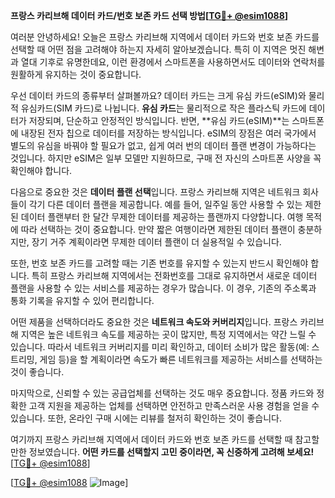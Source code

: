 **프랑스 카리브해 데이터 카드/번호 보존 카드 선택 방법[[TG💪+ @esim1088](https://t.me/s/esim1088)]**

여러분 안녕하세요! 오늘은 프랑스 카리브해 지역에서 데이터 카드와 번호 보존 카드를 선택할 때 어떤 점을 고려해야 하는지 자세히 알아보겠습니다. 특히 이 지역은 멋진 해변과 열대 기후로 유명한데요, 이런 환경에서 스마트폰을 사용하면서도 데이터와 연락처를 원활하게 유지하는 것이 중요합니다.

우선 데이터 카드의 종류부터 살펴볼까요? 데이터 카드는 크게 유심 카드(eSIM)와 물리적 유심카드(SIM 카드)로 나뉩니다. **유심 카드**는 물리적으로 작은 플라스틱 카드에 데이터가 저장되며, 단순하고 안정적인 방식입니다. 반면, **유심 카드(eSIM)**는 스마트폰에 내장된 전자 칩으로 데이터를 저장하는 방식입니다. eSIM의 장점은 여러 국가에서 별도의 유심을 바꿔야 할 필요가 없고, 쉽게 여러 번의 데이터 플랜 변경이 가능하다는 것입니다. 하지만 eSIM은 일부 모델만 지원하므로, 구매 전 자신의 스마트폰 사양을 꼭 확인해야 합니다.

다음으로 중요한 것은 **데이터 플랜 선택**입니다. 프랑스 카리브해 지역은 네트워크 회사들이 각기 다른 데이터 플랜을 제공합니다. 예를 들어, 일주일 동안 사용할 수 있는 제한된 데이터 플랜부터 한 달간 무제한 데이터를 제공하는 플랜까지 다양합니다. 여행 목적에 따라 선택하는 것이 중요합니다. 만약 짧은 여행이라면 제한된 데이터 플랜이 충분하지만, 장기 거주 계획이라면 무제한 데이터 플랜이 더 실용적일 수 있습니다.

또한, 번호 보존 카드를 고려할 때는 기존 번호를 유지할 수 있는지 반드시 확인해야 합니다. 특히 프랑스 카리브해 지역에서는 전화번호를 그대로 유지하면서 새로운 데이터 플랜을 사용할 수 있는 서비스를 제공하는 경우가 많습니다. 이 경우, 기존의 주소록과 통화 기록을 유지할 수 있어 편리합니다.

어떤 제품을 선택하더라도 중요한 것은 **네트워크 속도와 커버리지**입니다. 프랑스 카리브해 지역은 높은 네트워크 속도를 제공하는 곳이 많지만, 특정 지역에서는 약간 느릴 수 있습니다. 따라서 네트워크 커버리지를 미리 확인하고, 데이터 소비가 많은 활동(예: 스트리밍, 게임 등)을 할 계획이라면 속도가 빠른 네트워크를 제공하는 서비스를 선택하는 것이 좋습니다.

마지막으로, 신뢰할 수 있는 공급업체를 선택하는 것도 매우 중요합니다. 정품 카드와 정확한 고객 지원을 제공하는 업체를 선택하면 안전하고 만족스러운 사용 경험을 얻을 수 있습니다. 또한, 온라인 구매 시에는 리뷰를 철저히 확인하는 것이 좋습니다.

여기까지 프랑스 카리브해 지역에서 데이터 카드와 번호 보존 카드를 선택할 때 참고할만한 정보였습니다. **어떤 카드를 선택할지 고민 중이라면, 꼭 신중하게 고려해 보세요!** [[TG💪+ @esim1088](https://t.me/s/esim1088)]

[[TG💪+ @esim1088](https://t.me/s/esim1088) ![Image](https://i.postimg.cc/Y0z9fWf4/image.png)]
